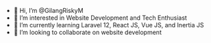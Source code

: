 - 👋 Hi, I’m @GilangRiskyM
- 👀 I’m interested in Website Development and Tech Enthusiast
- 🌱 I’m currently learning Laravel 12, React JS, Vue JS, and Inertia JS
- 💞️ I’m looking to collaborate on website development

<!---
GilangRiskyM/GilangRiskyM is a ✨ special ✨ repository because its `README.md` (this file) appears on your GitHub profile.
You can click the Preview link to take a look at your changes.
--->
